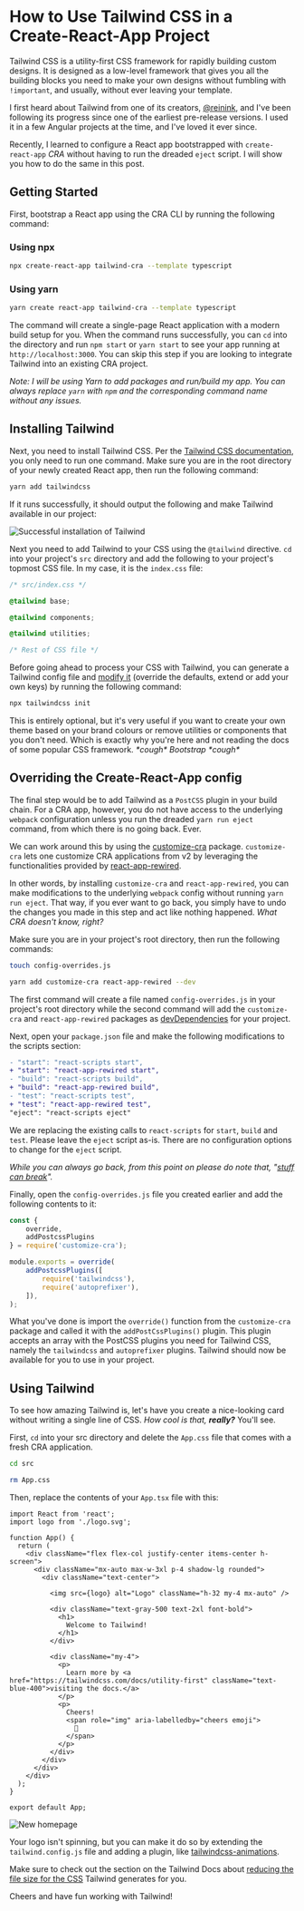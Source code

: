 # How to Use Tailwind CSS in a Create-React-App Project

Tailwind CSS is a utility-first CSS framework for rapidly building custom designs. It is designed as a low-level framework that gives you all the building blocks you need to make your own designs without fumbling with `!important`, and usually, without ever leaving your template.

I first heard about Tailwind from one of its creators, [@reinink](https://twitter.com/reinink), and I've been following its progress since one of the earliest pre-release versions. I used it in a few Angular projects at the time, and I've loved it ever since.

Recently, I learned to configure a React app bootstrapped with `create-react-app` *CRA* without having to run the dreaded `eject` script. I will show you how to do the same in this post.

## Getting Started

First, bootstrap a React app using the CRA CLI by running the following command:

### Using npx

```bash
npx create-react-app tailwind-cra --template typescript
```

### Using yarn

```bash
yarn create react-app tailwind-cra --template typescript
```

The command will create a single-page React application with a modern build setup for you. When the command runs successfully, you can `cd` into the directory and run `npm start` or `yarn start` to see your app running at `http://localhost:3000`. You can skip this step if you are looking to integrate Tailwind into an existing CRA project.

*Note: I will be using Yarn to add packages and run/build my app. You can always replace `yarn` with `npm` and the corresponding command name without any issues.*

## Installing Tailwind

Next, you need to install Tailwind CSS. Per the [Tailwind CSS documentation](https://tailwindcss.com/docs/installation), you only need to run one command. Make sure you are in the root directory of your newly created React app, then run the following command:

```bash
yarn add tailwindcss
```

If it runs successfully, it should output the following and make Tailwind available in our project:

![Successful installation of Tailwind](https://i.imgur.com/AkjEfAf.png)

Next you need to add Tailwind to your CSS using the `@tailwind` directive. `cd` into your project's `src` directory and add the following to your project's topmost CSS file. In my case, it is the `index.css` file:

```css
/* src/index.css */

@tailwind base;

@tailwind components;

@tailwind utilities;

/* Rest of CSS file */
```

Before going ahead to process your CSS with Tailwind, you can generate a Tailwind config file and [modify it](https://tailwindcss.com/docs/configuration) (override the defaults, extend or add your own keys) by running the following command:

```bash
npx tailwindcss init
```

This is entirely optional, but it's very useful if you want to create your own theme based on your brand colours or remove utilities or components that you don't need. Which is exactly why you're here and not reading the docs of some popular CSS framework. *\*cough\** *Bootstrap* *\*cough\**

## Overriding the Create-React-App config

The final step would be to add Tailwind as a `PostCSS` plugin in your build chain. For a CRA app, however, you do not have access to the underlying `webpack` configuration unless you run the dreaded `yarn run eject` command, from which there is no going back. Ever.

We can work around this by using the [customize-cra](https://www.npmjs.com/package/customize-cra) package. `customize-cra` lets one customize CRA applications from v2 by leveraging the functionalities provided by [react-app-rewired](https://github.com/timarney/react-app-rewired/).

In other words, by installing `customize-cra` and `react-app-rewired`, you can make modifications to the underlying `webpack` config without running `yarn run eject`. That way, if you ever want to go back, you simply have to undo the changes you made in this step and act like nothing happened. *What CRA doesn't know, right?*

Make sure you are in your project's root directory, then run the following commands:

```bash
touch config-overrides.js
```

```bash
yarn add customize-cra react-app-rewired --dev
```

The first command will create a file named `config-overrides.js` in your project's root directory while the second command will add the `customize-cra` and `react-app-rewired` packages as [devDependencies](https://nodejs.dev/npm-dependencies-and-devdependencies) for your project.

Next, open your `package.json` file and make the following modifications to the scripts section:

```diff
- "start": "react-scripts start",
+ "start": "react-app-rewired start",
- "build": "react-scripts build",
+ "build": "react-app-rewired build",
- "test": "react-scripts test",
+ "test": "react-app-rewired test",
"eject": "react-scripts eject"
```

We are replacing the existing calls to `react-scripts` for `start`, `build` and `test`. Please leave the `eject` script as-is. There are no configuration options to change for the `eject` script.

*While you can always go back, from this point on please do note that, "[stuff can break](https://twitter.com/dan_abramov/status/1045809734069170176)".*

Finally, open the `config-overrides.js` file you created earlier and add the following contents to it:

```js
const {
    override,
    addPostcssPlugins
} = require('customize-cra');

module.exports = override(
    addPostcssPlugins([
        require('tailwindcss'),
        require('autoprefixer'),
    ]),
);
```

What you've done is import the `override()` function from the `customize-cra` package and called it with the `addPostCssPlugins()` plugin. This plugin accepts an array with the PostCSS plugins you need for Tailwind CSS, namely the `tailwindcss` and `autoprefixer` plugins. Tailwind should now be available for you to use in your project.

## Using Tailwind

To see how amazing Tailwind is, let's have you create a nice-looking card without writing a single line of CSS. *How cool is that,* ***really?*** You'll see.

First, `cd` into your src directory and delete the `App.css` file that comes with a fresh CRA application.

```bash
cd src
```

```bash
rm App.css
```

Then, replace the contents of your `App.tsx` file with this:

```tsx
import React from 'react';
import logo from './logo.svg';

function App() {
  return (
    <div className="flex flex-col justify-center items-center h-screen">
      <div className="mx-auto max-w-3xl p-4 shadow-lg rounded">
        <div className="text-center">

          <img src={logo} alt="Logo" className="h-32 my-4 mx-auto" />

          <div className="text-gray-500 text-2xl font-bold">
            <h1>
              Welcome to Tailwind!
            </h1>
          </div>

          <div className="my-4">
            <p>
              Learn more by <a href="https://tailwindcss.com/docs/utility-first" className="text-blue-400">visiting the docs.</a>
            </p>
            <p>
              Cheers!  
              <span role="img" aria-labelledby="cheers emoji">
                🎊
              </span>
            </p>
          </div>
        </div>
      </div>
    </div>
  );
}

export default App;

```

![New homepage](https://i.imgur.com/zV6gYXd.png)

Your logo isn't spinning, but you can make it do so by extending the `tailwind.config.js` file and adding a plugin, like [tailwindcss-animations](https://github.com/benface/tailwindcss-animations).

Make sure to check out the section on the Tailwind Docs about [reducing the file size for the CSS](https://tailwindcss.com/docs/controlling-file-size) Tailwind generates for you.

Cheers and have fun working with Tailwind!
